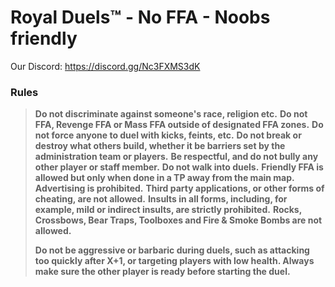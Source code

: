 
# **Royal Duels™ - No FFA - Noobs friendly**
Our Discord:
<a id="Hyperlink example - Mordhau Discord">https://discord.gg/Nc3FXMS3dK</a>



### **Rules**
> **Do not discriminate against someone's race, religion etc.**
> **Do not FFA, Revenge FFA or Mass FFA outside of designated FFA zones.**
> **Do not force anyone to duel with kicks, feints, etc.**
> **Do not break or destroy what others build, whether it be barriers set by the administration team or players.**
> **Be respectful, and do not bully any other player or staff member.**
> **Do not walk into duels.**
> **Friendly FFA is allowed but only when done in a TP away from the main map.**
> **Advertising is prohibited.**
> **Third party applications, or other forms of cheating, are not allowed.**
> **Insults in all forms, including, for example, mild or indirect insults, are strictly prohibited.**
> **Rocks, Crossbows, Bear Traps, Toolboxes and Fire & Smoke Bombs are not allowed.**
> 
> **Do not be aggressive or barbaric during duels, such as attacking too quickly after X+1, or targeting players with low health. Always make sure the other player is ready before starting the duel.**
